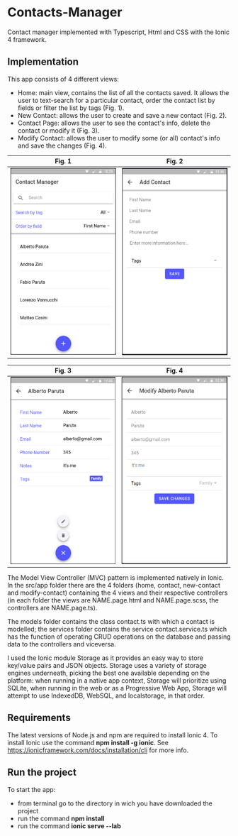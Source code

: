 # Contacts-Manager

Contact manager implemented with Typescript, Html and CSS with the Ionic 4 framework.

## Implementation

This app consists of 4 different views:
- Home: main view, contains the list of all the contacts saved. It allows the user to text-search for a particular contact, order the contact list by fields or filter the list by tags (Fig. 1).
- New Contact: allows the user to create and save a new contact (Fig. 2).
- Contact Page: allows the user to see the contact's info, delete the contact or modify it (Fig. 3).
- Modify Contact: allows the user to modify some (or all) contact's info and save the changes (Fig. 4).

Fig. 1            |  Fig. 2
:-------------------------:|:-------------------------:
![](https://github.com/NostosP/Contacts-Manager/blob/master/imgs/home.png "Fig. 1")  |  ![](https://github.com/NostosP/Contacts-Manager/blob/master/imgs/newContact.png "Fig. 2")

Fig. 3            |  Fig. 4
:-------------------------:|:-------------------------:
![](https://github.com/NostosP/Contacts-Manager/blob/master/imgs/contactPage.png "Fig. 3")  |  ![](https://github.com/NostosP/Contacts-Manager/blob/master/imgs/modifyContact.png "Fig. 4")

The Model View Controller (MVC) pattern is implemented natively in Ionic. In the src/app folder there are the 4 folders (home, contact, new-contact and modify-contact) containing the 4 views and their respective controllers (in each folder the views are NAME.page.html and NAME.page.scss, the controllers are NAME.page.ts).

The models folder contains the class contact.ts with which a contact is modelled; the services folder contains the service contact.service.ts which has the function of operating CRUD operations on the database and passing data to the controllers and viceversa.

I used the Ionic module Storage as it provides an easy way to store key/value pairs and JSON objects. Storage uses a variety of storage engines underneath, picking the best one available depending on the platform: when running in a native app context, Storage will prioritize using SQLite, when running in the web or as a Progressive Web App, Storage will attempt to use IndexedDB, WebSQL, and localstorage, in that order.

## Requirements

The latest versions of Node.js and npm are required to install Ionic 4. 
To install Ionic use the command **npm install -g ionic**.
See https://ionicframework.com/docs/installation/cli for more info.

## Run the project

To start the app:
- from terminal go to the directory in wich you have downloaded the project
- run the command **npm install**
- run the command **ionic serve --lab**


